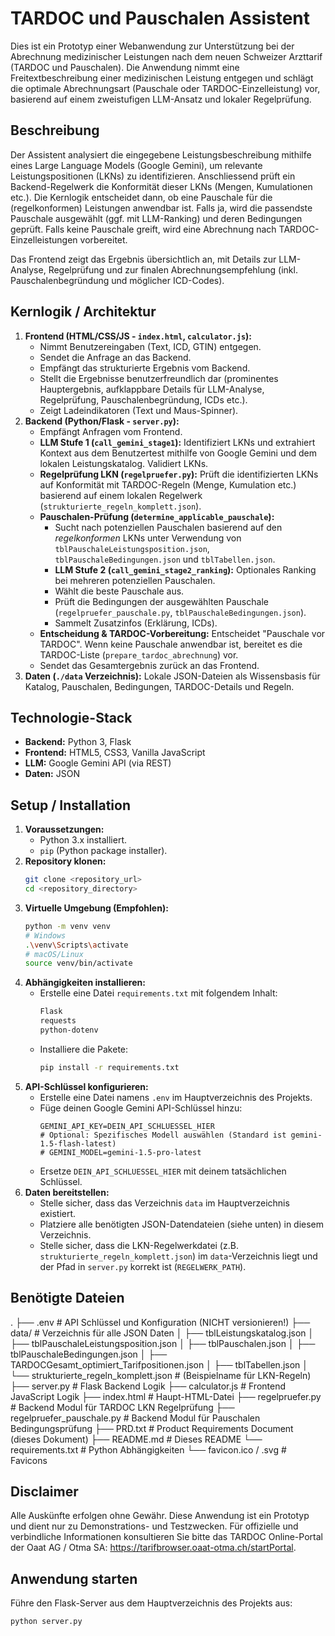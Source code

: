 # TARDOC und Pauschalen Assistent

Dies ist ein Prototyp einer Webanwendung zur Unterstützung bei der Abrechnung medizinischer Leistungen nach dem neuen Schweizer Arzttarif (TARDOC und Pauschalen). Die Anwendung nimmt eine Freitextbeschreibung einer medizinischen Leistung entgegen und schlägt die optimale Abrechnungsart (Pauschale oder TARDOC-Einzelleistung) vor, basierend auf einem zweistufigen LLM-Ansatz und lokaler Regelprüfung.

## Beschreibung

Der Assistent analysiert die eingegebene Leistungsbeschreibung mithilfe eines Large Language Models (Google Gemini), um relevante Leistungspositionen (LKNs) zu identifizieren. Anschliessend prüft ein Backend-Regelwerk die Konformität dieser LKNs (Mengen, Kumulationen etc.). Die Kernlogik entscheidet dann, ob eine Pauschale für die (regelkonformen) Leistungen anwendbar ist. Falls ja, wird die passendste Pauschale ausgewählt (ggf. mit LLM-Ranking) und deren Bedingungen geprüft. Falls keine Pauschale greift, wird eine Abrechnung nach TARDOC-Einzelleistungen vorbereitet.

Das Frontend zeigt das Ergebnis übersichtlich an, mit Details zur LLM-Analyse, Regelprüfung und zur finalen Abrechnungsempfehlung (inkl. Pauschalenbegründung und möglicher ICD-Codes).

## Kernlogik / Architektur

1.  **Frontend (HTML/CSS/JS - `index.html`, `calculator.js`):**
    *   Nimmt Benutzereingaben (Text, ICD, GTIN) entgegen.
    *   Sendet die Anfrage an das Backend.
    *   Empfängt das strukturierte Ergebnis vom Backend.
    *   Stellt die Ergebnisse benutzerfreundlich dar (prominentes Hauptergebnis, aufklappbare Details für LLM-Analyse, Regelprüfung, Pauschalenbegründung, ICDs etc.).
    *   Zeigt Ladeindikatoren (Text und Maus-Spinner).
2.  **Backend (Python/Flask - `server.py`):**
    *   Empfängt Anfragen vom Frontend.
    *   **LLM Stufe 1 (`call_gemini_stage1`):** Identifiziert LKNs und extrahiert Kontext aus dem Benutzertest mithilfe von Google Gemini und dem lokalen Leistungskatalog. Validiert LKNs.
    *   **Regelprüfung LKN (`regelpruefer.py`):** Prüft die identifizierten LKNs auf Konformität mit TARDOC-Regeln (Menge, Kumulation etc.) basierend auf einem lokalen Regelwerk (`strukturierte_regeln_komplett.json`).
    *   **Pauschalen-Prüfung (`determine_applicable_pauschale`):**
        *   Sucht nach potenziellen Pauschalen basierend auf den *regelkonformen* LKNs unter Verwendung von `tblPauschaleLeistungsposition.json`, `tblPauschaleBedingungen.json` und `tblTabellen.json`.
        *   **LLM Stufe 2 (`call_gemini_stage2_ranking`):** Optionales Ranking bei mehreren potenziellen Pauschalen.
        *   Wählt die beste Pauschale aus.
        *   Prüft die Bedingungen der ausgewählten Pauschale (`regelpruefer_pauschale.py`, `tblPauschaleBedingungen.json`).
        *   Sammelt Zusatzinfos (Erklärung, ICDs).
    *   **Entscheidung & TARDOC-Vorbereitung:** Entscheidet "Pauschale vor TARDOC". Wenn keine Pauschale anwendbar ist, bereitet es die TARDOC-Liste (`prepare_tardoc_abrechnung`) vor.
    *   Sendet das Gesamtergebnis zurück an das Frontend.
3.  **Daten (`./data` Verzeichnis):** Lokale JSON-Dateien als Wissensbasis für Katalog, Pauschalen, Bedingungen, TARDOC-Details und Regeln.

## Technologie-Stack

*   **Backend:** Python 3, Flask
*   **Frontend:** HTML5, CSS3, Vanilla JavaScript
*   **LLM:** Google Gemini API (via REST)
*   **Daten:** JSON

## Setup / Installation

1.  **Voraussetzungen:**
    *   Python 3.x installiert.
    *   `pip` (Python package installer).
2.  **Repository klonen:**
    ```bash
    git clone <repository_url>
    cd <repository_directory>
    ```
3.  **Virtuelle Umgebung (Empfohlen):**
    ```bash
    python -m venv venv
    # Windows
    .\venv\Scripts\activate
    # macOS/Linux
    source venv/bin/activate
    ```
4.  **Abhängigkeiten installieren:**
    *   Erstelle eine Datei `requirements.txt` mit folgendem Inhalt:
        ```txt
        Flask
        requests
        python-dotenv
        ```
    *   Installiere die Pakete:
        ```bash
        pip install -r requirements.txt
        ```
5.  **API-Schlüssel konfigurieren:**
    *   Erstelle eine Datei namens `.env` im Hauptverzeichnis des Projekts.
    *   Füge deinen Google Gemini API-Schlüssel hinzu:
        ```env
        GEMINI_API_KEY=DEIN_API_SCHLUESSEL_HIER
        # Optional: Spezifisches Modell auswählen (Standard ist gemini-1.5-flash-latest)
        # GEMINI_MODEL=gemini-1.5-pro-latest
        ```
    *   Ersetze `DEIN_API_SCHLUESSEL_HIER` mit deinem tatsächlichen Schlüssel.
6.  **Daten bereitstellen:**
    *   Stelle sicher, dass das Verzeichnis `data` im Hauptverzeichnis existiert.
    *   Platziere alle benötigten JSON-Datendateien (siehe unten) in diesem Verzeichnis.
    *   Stelle sicher, dass die LKN-Regelwerkdatei (z.B. `strukturierte_regeln_komplett.json`) im `data`-Verzeichnis liegt und der Pfad in `server.py` korrekt ist (`REGELWERK_PATH`).

## Benötigte Dateien
.
├── .env                   # API Schlüssel und Konfiguration (NICHT versionieren!)
├── data/                  # Verzeichnis für alle JSON Daten
│   ├── tblLeistungskatalog.json
│   ├── tblPauschaleLeistungsposition.json
│   ├── tblPauschalen.json
│   ├── tblPauschaleBedingungen.json
│   ├── TARDOCGesamt_optimiert_Tarifpositionen.json
│   ├── tblTabellen.json
│   └── strukturierte_regeln_komplett.json # (Beispielname für LKN-Regeln)
├── server.py              # Flask Backend Logik
├── calculator.js          # Frontend JavaScript Logik
├── index.html             # Haupt-HTML-Datei
├── regelpruefer.py        # Backend Modul für TARDOC LKN Regelprüfung
├── regelpruefer_pauschale.py # Backend Modul für Pauschalen Bedingungsprüfung
├── PRD.txt                # Product Requirements Document (dieses Dokument)
├── README.md              # Dieses README
└── requirements.txt       # Python Abhängigkeiten
└── favicon.ico / .svg     # Favicons

## Disclaimer

Alle Auskünfte erfolgen ohne Gewähr. Diese Anwendung ist ein Prototyp und dient nur zu Demonstrations- und Testzwecken. Für offizielle und verbindliche Informationen konsultieren Sie bitte das TARDOC Online-Portal der Oaat AG / Otma SA: https://tarifbrowser.oaat-otma.ch/startPortal.

## Anwendung starten

Führe den Flask-Server aus dem Hauptverzeichnis des Projekts aus:

```bash
python server.py